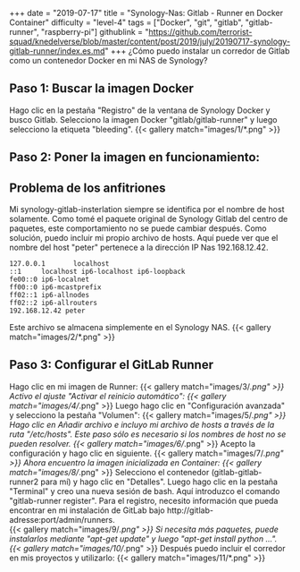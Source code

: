 +++
date = "2019-07-17"
title = "Synology-Nas: Gitlab - Runner en Docker Container"
difficulty = "level-4"
tags = ["Docker", "git", "gitlab", "gitlab-runner", "raspberry-pi"]
githublink = "https://github.com/terrorist-squad/knedelverse/blob/master/content/post/2019/july/20190717-synology-gitlab-runner/index.es.md"
+++
¿Cómo puedo instalar un corredor de Gitlab como un contenedor Docker en mi NAS de Synology?
## Paso 1: Buscar la imagen Docker
Hago clic en la pestaña "Registro" de la ventana de Synology Docker y busco Gitlab. Selecciono la imagen Docker "gitlab/gitlab-runner" y luego selecciono la etiqueta "bleeding".
{{< gallery match="images/1/*.png" >}}

## Paso 2: Poner la imagen en funcionamiento:

##  Problema de los anfitriones
Mi synology-gitlab-insterlation siempre se identifica por el nombre de host solamente. Como tomé el paquete original de Synology Gitlab del centro de paquetes, este comportamiento no se puede cambiar después.  Como solución, puedo incluir mi propio archivo de hosts. Aquí puede ver que el nombre del host "peter" pertenece a la dirección IP Nas 192.168.12.42.
```
127.0.0.1       localhost                                                       
::1     localhost ip6-localhost ip6-loopback                                    
fe00::0 ip6-localnet                                                            
ff00::0 ip6-mcastprefix                                                         
ff02::1 ip6-allnodes                                                            
ff02::2 ip6-allrouters               
192.168.12.42 peter

```
Este archivo se almacena simplemente en el Synology NAS.
{{< gallery match="images/2/*.png" >}}

## Paso 3: Configurar el GitLab Runner
Hago clic en mi imagen de Runner:
{{< gallery match="images/3/*.png" >}}
Activo el ajuste "Activar el reinicio automático":
{{< gallery match="images/4/*.png" >}}
Luego hago clic en "Configuración avanzada" y selecciono la pestaña "Volumen":
{{< gallery match="images/5/*.png" >}}
Hago clic en Añadir archivo e incluyo mi archivo de hosts a través de la ruta "/etc/hosts". Este paso sólo es necesario si los nombres de host no se pueden resolver.
{{< gallery match="images/6/*.png" >}}
Acepto la configuración y hago clic en siguiente.
{{< gallery match="images/7/*.png" >}}
Ahora encuentro la imagen inicializada en Container:
{{< gallery match="images/8/*.png" >}}
Selecciono el contenedor (gitlab-gitlab-runner2 para mí) y hago clic en "Detalles". Luego hago clic en la pestaña "Terminal" y creo una nueva sesión de bash. Aquí introduzco el comando "gitlab-runner register". Para el registro, necesito información que pueda encontrar en mi instalación de GitLab bajo http://gitlab-adresse:port/admin/runners.   
{{< gallery match="images/9/*.png" >}}
Si necesita más paquetes, puede instalarlos mediante "apt-get update" y luego "apt-get install python ...".
{{< gallery match="images/10/*.png" >}}
Después puedo incluir el corredor en mis proyectos y utilizarlo:
{{< gallery match="images/11/*.png" >}}
